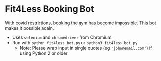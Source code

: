 # Fit4Less Booking Bot

With covid restrictions, booking the gym has become impossible. This bot makes it possible again.

- Uses `selenium` and `chromedriver` from Chromium
- Run with `python fit4less_bot.py` or `python3 fit4less_bot.py`
    - Note: Please wrap input in single quotes (eg `'john@email.com'`) if using Python 2 or older
